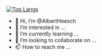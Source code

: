 [![Top Langs](https://github-readme-stats.vercel.app/api/top-langs/?username=anuraghazra&layout=compact)](https://github.com/AlbertHeesch)
- 👋 Hi, I’m @AlbertHeesch
- 👀 I’m interested in ...
- 🌱 I’m currently learning ...
- 💞️ I’m looking to collaborate on ...
- 📫 How to reach me ...

<!---
AlbertHeesch/AlbertHeesch is a ✨ special ✨ repository because its `README.md` (this file) appears on your GitHub profile.
You can click the Preview link to take a look at your changes.
--->
